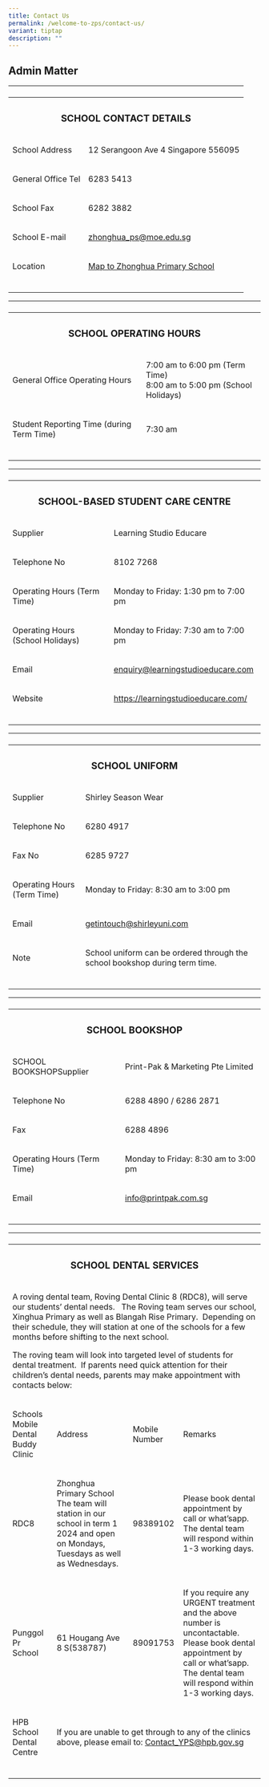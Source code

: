 ```yaml
---
title: Contact Us
permalink: /welcome-to-zps/contact-us/
variant: tiptap
description: ""
---
```

<h2><strong>Admin Matter</strong></h2>
<table style="minWidth: 100px">
<colgroup>
<col>
<col>
<col>
<col>
</colgroup>
<tbody>
<tr>
<td rowspan="1" colspan="1">
<p></p>
</td>
<td rowspan="1" colspan="1">
<p></p>
</td>
<td rowspan="1" colspan="1">
<p></p>
</td>
<td rowspan="1" colspan="1">
<p></p>
</td>
</tr>
<tr>
<th rowspan="1" colspan="4">
<h3><strong>SCHOOL CONTACT DETAILS</strong></h3>
</th>
</tr>
<tr>
<td rowspan="1" colspan="2">
<p>School Address</p>
</td>
<td rowspan="1" colspan="2">
<p>12 Serangoon Ave 4 Singapore 556095</p>
</td>
</tr>
<tr>
<td rowspan="1" colspan="2">
<p>General Office Tel</p>
</td>
<td rowspan="1" colspan="2">
<p>6283 5413</p>
</td>
</tr>
<tr>
<td rowspan="1" colspan="2">
<p>School Fax</p>
</td>
<td rowspan="1" colspan="2">
<p>6282 3882</p>
</td>
</tr>
<tr>
<td rowspan="1" colspan="2">
<p>School E-mail</p>
</td>
<td rowspan="1" colspan="2">
<p><a href="mailto:zhonghua_ps@moe.edu.sg" rel="noopener noreferrer nofollow" target="_blank"><u>zhonghua_ps@moe.edu.sg</u></a>
</p>
</td>
</tr>
<tr>
<td rowspan="1" colspan="2">
<p>Location</p>
</td>
<td rowspan="1" colspan="2">
<p><a href="https://www.google.com/maps/place/Zhonghua+Primary+School/@1.3598585,103.8673854,17z/data=!3m2!4b1!5s0x31da17aa2967fb09:0xcf3121e3b5fa38f6!4m6!3m5!1s0x31da17aa39517ac9:0xec3925b798d00a36!8m2!3d1.3598531!4d103.8695741!16s%2Fg%2F1tg29" rel="noopener noreferrer nofollow" target="_blank"><u>Map to Zhonghua Primary School</u></a>
</p>
</td>
</tr>
<tr>
<td rowspan="1" colspan="1">
<p></p>
</td>
<td rowspan="1" colspan="1">
<p></p>
</td>
<td rowspan="1" colspan="1">
<p></p>
</td>
<td rowspan="1" colspan="1">
<p></p>
</td>
</tr>
</tbody>
</table>
<table style="minWidth: 100px">
<colgroup>
<col>
<col>
<col>
<col>
</colgroup>
<tbody>
<tr>
<td rowspan="1" colspan="1">
<p></p>
</td>
<td rowspan="1" colspan="1">
<p></p>
</td>
<td rowspan="1" colspan="1">
<p></p>
</td>
<td rowspan="1" colspan="1">
<p></p>
</td>
</tr>
<tr>
<th rowspan="1" colspan="4">
<h3><strong>SCHOOL OPERATING HOURS</strong></h3>
</th>
</tr>
<tr>
<td rowspan="1" colspan="2">
<p>General Office Operating Hours</p>
</td>
<td rowspan="1" colspan="2">
<p>7:00 am to 6:00 pm (Term Time)
<br>8:00 am to 5:00 pm (School Holidays)</p>
</td>
</tr>
<tr>
<td rowspan="1" colspan="2">
<p>Student Reporting Time (during Term Time)</p>
</td>
<td rowspan="1" colspan="2">
<p>7:30 am</p>
</td>
</tr>
<tr>
<td rowspan="1" colspan="1">
<p></p>
</td>
<td rowspan="1" colspan="1">
<p></p>
</td>
<td rowspan="1" colspan="1">
<p></p>
</td>
<td rowspan="1" colspan="1">
<p></p>
</td>
</tr>
</tbody>
</table>
<table style="minWidth: 100px">
<colgroup>
<col>
<col>
<col>
<col>
</colgroup>
<tbody>
<tr>
<td rowspan="1" colspan="1">
<p></p>
</td>
<td rowspan="1" colspan="1">
<p></p>
</td>
<td rowspan="1" colspan="1">
<p></p>
</td>
<td rowspan="1" colspan="1">
<p></p>
</td>
</tr>
<tr>
<th rowspan="1" colspan="4">
<h3><strong>SCHOOL-BASED STUDENT CARE CENTRE</strong></h3>
</th>
</tr>
<tr>
<td rowspan="1" colspan="2">
<p>Supplier</p>
</td>
<td rowspan="1" colspan="2">
<p>Learning Studio Educare</p>
</td>
</tr>
<tr>
<td rowspan="1" colspan="2">
<p>Telephone No</p>
</td>
<td rowspan="1" colspan="2">
<p>8102 7268</p>
</td>
</tr>
<tr>
<td rowspan="1" colspan="2">
<p>Operating Hours (Term Time)</p>
</td>
<td rowspan="1" colspan="2">
<p>Monday to Friday: 1:30 pm to 7:00 pm</p>
</td>
</tr>
<tr>
<td rowspan="1" colspan="2">
<p>Operating Hours (School Holidays)</p>
</td>
<td rowspan="1" colspan="2">
<p>Monday to Friday: 7:30 am to 7:00 pm</p>
</td>
</tr>
<tr>
<td rowspan="1" colspan="2">
<p>Email</p>
</td>
<td rowspan="1" colspan="2">
<p><a href="mailto:enquiry@learningstudioeducare.com" rel="noopener noreferrer nofollow" target="_blank"><u>enquiry@learningstudioeducare.com</u></a>
</p>
</td>
</tr>
<tr>
<td rowspan="1" colspan="2">
<p>Website</p>
</td>
<td rowspan="1" colspan="2">
<p><a href="https://learningstudioeducare.com/" rel="noopener nofollow" target="_blank">https://learningstudioeducare.com/</a>
</p>
</td>
</tr>
<tr>
<td rowspan="1" colspan="1">
<p></p>
</td>
<td rowspan="1" colspan="1">
<p></p>
</td>
<td rowspan="1" colspan="1">
<p></p>
</td>
<td rowspan="1" colspan="1">
<p></p>
</td>
</tr>
</tbody>
</table>
<table style="minWidth: 100px">
<colgroup>
<col>
<col>
<col>
<col>
</colgroup>
<tbody>
<tr>
<td rowspan="1" colspan="1">
<p></p>
</td>
<td rowspan="1" colspan="1">
<p></p>
</td>
<td rowspan="1" colspan="1">
<p></p>
</td>
<td rowspan="1" colspan="1">
<p></p>
</td>
</tr>
<tr>
<th rowspan="1" colspan="4">
<h3><strong>SCHOOL UNIFORM</strong></h3>
</th>
</tr>
<tr>
<td rowspan="1" colspan="2">
<p>Supplier</p>
</td>
<td rowspan="1" colspan="2">
<p>Shirley Season Wear</p>
</td>
</tr>
<tr>
<td rowspan="1" colspan="2">
<p>Telephone No</p>
</td>
<td rowspan="1" colspan="2">
<p>6280 4917</p>
</td>
</tr>
<tr>
<td rowspan="1" colspan="2">
<p>Fax No</p>
</td>
<td rowspan="1" colspan="2">
<p>6285 9727</p>
</td>
</tr>
<tr>
<td rowspan="1" colspan="2">
<p>Operating Hours (Term Time)</p>
</td>
<td rowspan="1" colspan="2">
<p>Monday to Friday: 8:30 am to 3:00 pm</p>
</td>
</tr>
<tr>
<td rowspan="1" colspan="2">
<p>Email</p>
</td>
<td rowspan="1" colspan="2">
<p><a href="mailto:getintouch@shirleyuni.com" rel="noopener noreferrer nofollow" target="_blank"><u>getintouch@shirleyuni.com</u></a>
</p>
</td>
</tr>
<tr>
<td rowspan="1" colspan="2">
<p>Note</p>
</td>
<td rowspan="1" colspan="2">
<p>School uniform can be ordered through the school bookshop during term
time.</p>
</td>
</tr>
<tr>
<td rowspan="1" colspan="2">
<p></p>
</td>
<td rowspan="1" colspan="1">
<p></p>
</td>
<td rowspan="1" colspan="1">
<p></p>
</td>
</tr>
</tbody>
</table>
<table style="minWidth: 100px">
<colgroup>
<col>
<col>
<col>
<col>
</colgroup>
<tbody>
<tr>
<td rowspan="1" colspan="1">
<p></p>
</td>
<td rowspan="1" colspan="1">
<p></p>
</td>
<td rowspan="1" colspan="1">
<p></p>
</td>
<td rowspan="1" colspan="1">
<p></p>
</td>
</tr>
<tr>
<th rowspan="1" colspan="4">
<h3><strong>SCHOOL BOOKSHOP</strong></h3>
</th>
</tr>
<tr>
<td rowspan="1" colspan="2">
<p>SCHOOL BOOKSHOPSupplier</p>
</td>
<td rowspan="1" colspan="2">
<p>Print-Pak &amp; Marketing Pte Limited</p>
</td>
</tr>
<tr>
<td rowspan="1" colspan="2">
<p>Telephone No</p>
</td>
<td rowspan="1" colspan="2">
<p>6288 4890 / 6286 2871</p>
</td>
</tr>
<tr>
<td rowspan="1" colspan="2">
<p>Fax</p>
</td>
<td rowspan="1" colspan="2">
<p>6288 4896</p>
</td>
</tr>
<tr>
<td rowspan="1" colspan="2">
<p>Operating Hours (Term Time)</p>
</td>
<td rowspan="1" colspan="2">
<p>Monday to Friday: 8:30 am to 3:00 pm</p>
</td>
</tr>
<tr>
<td rowspan="1" colspan="2">
<p>Email</p>
</td>
<td rowspan="1" colspan="2">
<p><a href="mailto:info@printpak.com.sg" rel="noopener noreferrer nofollow" target="_blank"><u>info@printpak.com.sg</u></a>
</p>
</td>
</tr>
<tr>
<td rowspan="1" colspan="2">
<p></p>
</td>
<td rowspan="1" colspan="1">
<p></p>
</td>
<td rowspan="1" colspan="1">
<p></p>
</td>
</tr>
</tbody>
</table>
<table style="minWidth: 100px">
<colgroup>
<col>
<col>
<col>
<col>
</colgroup>
<tbody>
<tr>
<td rowspan="1" colspan="1">
<p></p>
</td>
<td rowspan="1" colspan="1">
<p></p>
</td>
<td rowspan="1" colspan="1">
<p></p>
</td>
<td rowspan="1" colspan="1">
<p></p>
</td>
</tr>
<tr>
<th rowspan="1" colspan="4">
<h3><strong>SCHOOL DENTAL SERVICES</strong></h3>
</th>
</tr>
<tr>
<td rowspan="1" colspan="4">
<p>A roving dental team, Roving Dental Clinic 8 (RDC8), will serve our students’
dental needs.&nbsp;&nbsp; The Roving team serves our school, Xinghua Primary
as well as Blangah Rise Primary.&nbsp; Depending on their schedule, they
will station at one of the schools for a few months before shifting to
the next school.</p>
<p></p>
<p>The roving team will look into targeted level of students for dental treatment.&nbsp;
If parents need quick attention for their children’s dental needs, parents
may make appointment with contacts below:&nbsp;&nbsp;</p>
</td>
</tr>
<tr>
<td rowspan="1" colspan="1">
<p>Schools Mobile Dental Buddy Clinic</p>
</td>
<td rowspan="1" colspan="1">
<p>Address</p>
</td>
<td rowspan="1" colspan="1">
<p>Mobile Number</p>
</td>
<td rowspan="1" colspan="1">
<p>Remarks</p>
</td>
</tr>
<tr>
<td rowspan="1" colspan="1">
<p>RDC8</p>
</td>
<td rowspan="1" colspan="1">
<p>Zhonghua Primary School
<br>The team will station in our school in term 1 2024 and open on Mondays,
Tuesdays as well as Wednesdays.</p>
</td>
<td rowspan="1" colspan="1">
<p>98389102</p>
</td>
<td rowspan="1" colspan="1">
<p>Please book dental appointment by call or what’sapp.&nbsp; The dental
team will respond within 1-3 working days.</p>
</td>
</tr>
<tr>
<td rowspan="1" colspan="1">
<p>Punggol Pr School</p>
</td>
<td rowspan="1" colspan="1">
<p>61 Hougang Ave 8 S(538787)</p>
</td>
<td rowspan="1" colspan="1">
<p>89091753</p>
</td>
<td rowspan="1" colspan="1">
<p>If you require any URGENT treatment and the above number is uncontactable.
<br>Please book dental appointment by call or what’sapp.&nbsp; The dental
team will respond within 1-3 working days.</p>
</td>
</tr>
<tr>
<td rowspan="1" colspan="1">
<p>HPB School Dental Centre</p>
</td>
<td rowspan="1" colspan="3">
<p>If you are unable to get through to any of the clinics above, please email
to: <a href="mailto:Contact_YPS@hpb.gov.sg" rel="noopener noreferrer nofollow" target="_blank"><u>Contact_YPS@hpb.gov.sg</u></a>
</p>
</td>
</tr>
<tr>
<td rowspan="1" colspan="1">
<p></p>
</td>
<td rowspan="1" colspan="1">
<p></p>
</td>
<td rowspan="1" colspan="1">
<p></p>
</td>
<td rowspan="1" colspan="1">
<p></p>
</td>
</tr>
</tbody>
</table>
<p></p>
<p>
<br>
</p>